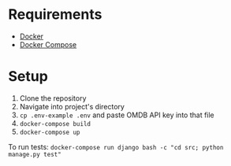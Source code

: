# Requirements
- [Docker](https://docs.docker.com/v17.12/install/)
- [Docker Compose](https://docs.docker.com/compose/install/)


# Setup

1. Clone the repository
2. Navigate into project's directory
3. `cp .env-example .env` and paste OMDB API key into that file
4. `docker-compose build`
5. `docker-compose up`

To run tests:
`docker-compose run django bash -c "cd src; python manage.py test"`
